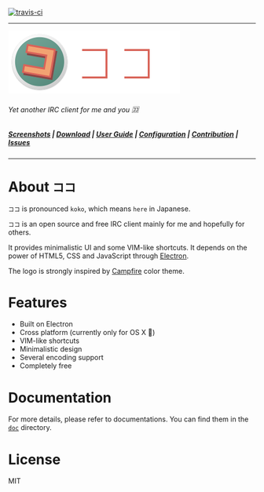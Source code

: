 [![travis-ci](https://travis-ci.org/hachibasu/koko.svg)](https://travis-ci.org/hachibasu/koko)
***

![koko](./resource/doc/logo.png)

###### Yet another IRC client for me and you :koko:

##### [Screenshots](doc/SCREENSHOTS.md) | [Download](https://github.com/hachibasu/koko/releases) | [User Guide](doc/USERGUIDE.md) | [Configuration](doc/CONFIGURATION.md) | [Contribution](doc/CONTRIBUTION.md) | [Issues](https://github.com/hachibasu/koko/issues)

***

# About `ココ`

`ココ` is pronounced `koko`, which means `here` in Japanese.

`ココ` is an open source and free IRC client mainly for me and hopefully for others.

It provides minimalistic UI and some VIM-like shortcuts. It depends on the power of
HTML5, CSS and JavaScript through [Electron](http://electron.atom.io).

The logo is strongly inspired by
[Campfire](https://color.adobe.com/Campfire-color-theme-2528696/) color theme.


# Features

* Built on Electron
* Cross platform (currently only for OS X :apple:)
* VIM-like shortcuts
* Minimalistic design
* Several encoding support
* Completely free

# Documentation

For more details, please refer to documentations. You can find them in the
[`doc`](doc) directory.

# License
MIT
